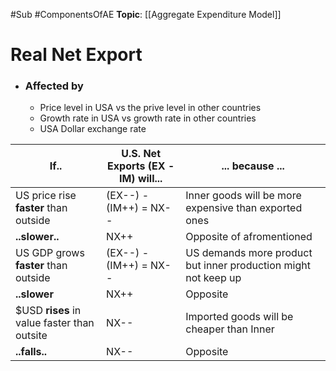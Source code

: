 #Sub 
#ComponentsOfAE
**Topic**: [[Aggregate Expenditure Model]]

# Real Net Export
- ### Affected by
	- Price level in USA vs the prive level in other countries
	- Growth rate in USA vs growth rate in other countries
	- USA Dollar exchange rate

If.. | U.S. Net Exports (EX - IM) will... | ... because ...
---|------|----
US price rise **faster** than outside | (EX--) - (IM++) = NX-- | Inner goods will be more expensive than exported ones
**..slower..** | NX++ | Opposite of afromentioned
US GDP grows **faster** than outside | (EX--) - (IM++) = NX-- | US demands more product but inner production might not keep up
**..slower** | NX++ | Opposite
$USD **rises** in value faster than outsite | NX-- | Imported goods will be cheaper than Inner
**..falls..** | NX-- | Opposite
